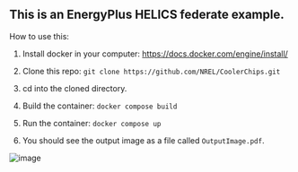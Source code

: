 

## This is an EnergyPlus HELICS federate example. 

How to use this:

1. Install docker in your computer:
	https://docs.docker.com/engine/install/

2. Clone this repo:
    `git clone https://github.com/NREL/CoolerChips.git`
3. cd into the cloned directory. 
4. Build the container:
`docker compose build`
5. Run the container:
	`docker compose up`
6. You should see the output image as a file called `OutputImage.pdf`.



![image](https://github.com/NREL/CoolerChips/assets/45446967/64d848ee-f84d-4308-b119-1d185232fcdd)
